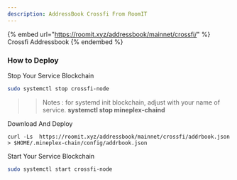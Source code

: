 ```yaml
---
description: AddressBook Crossfi From RoomIT
---
```


{%  embed url="https://roomit.xyz/addressbook/mainnet/crossfi/" %}
Crossfi Addressbook
{%  endembed %}

### How to Deploy

Stop Your Service Blockchain
```bash
sudo systemctl stop crossfi-node
```
>> Notes : for systemd init blockchain, adjust with your name of service. __systemctl stop mineplex-chaind__


Download And Deploy
```
curl -Ls  https://roomit.xyz/addressbook/mainnet/crossfi/addrbook.json > $HOME/.mineplex-chain/config/addrbook.json 
```

Start Your Service Blockchain
```bash
sudo systemctl start crossfi-node
```
